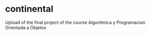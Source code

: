 # continental
Upload of the final project of the course Algoritmica y Programacion Orientada a Objetos
